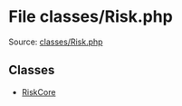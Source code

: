 File classes/Risk.php
=========

Source: [classes/Risk.php](https://github.com/PrestaShop/PrestaShop/blob/1.6.0.14/classes/Risk.php)


Classes
-------

* [RiskCore](class.RiskCore.md)

